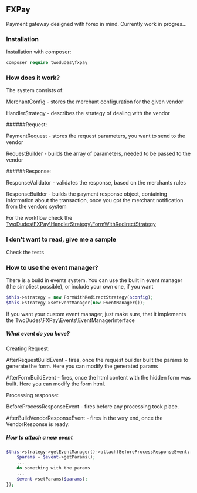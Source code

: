 ## FXPay

Payment gateway designed with forex in mind. Currently work in progres...

### Installation

Installation with composer:

```php
composer require twodudes\fxpay
```

### How does it work?

The system consists of:

MerchantConfig - stores the merchant configuration for the given vendor

HandlerStrategy - describes the strategy of dealing with the vendor

######Request:

PaymentRequest - stores the request parameters, you want to send to the vendor

RequestBuilder - builds the array of parameters, needed to be passed to the vendor

######Response: 

ResponseValidator - validates the response, based on the merchants rules

ResponseBuilder - builds the payment response object, containing information about the transaction, once you got the merchant notification from the vendors system

For the workflow check the [TwoDudes\FXPay\HandlerStrategy\FormWithRedirectStrategy](../master/HandlerStrategy/FormWithRedirectStrategy.php)


### I don't want to read, give me a sample

Check the tests

### How to use the event manager?

There is a build in events system. You can use the built in event manager (the simpliest possible),
 or include your own one, if you want

```php
$this->strategy = new FormWithRedirectStrategy($config);
$this->strategy->setEventManager(new EventManager());
```

If you want your custom event manager, just make sure, that it 
implements the TwoDudes\FXPay\Events\EventManagerInterface

##### What event do you have?

Creating Request:

AfterRequestBuildEvent - fires, once the request builder built the params to generate the form. 
Here you can modify the generated params

AfterFormBuildEvent - fires, once the html content with the hidden form was built. Here you can 
modify the form html.

Processing response: 

BeforeProcessResponseEvent - fires before any processing took place.

AfterBuildVendorResponseEvent - fires in the very end, once the VendorResponse is ready.

##### How to attach a new event

```php
$this->strategy->getEventManager()->attach(BeforeProcessResponseEvent::getName(), function(BeforeProcessResponseEvent $event) {
    $params = $event->getParams();
    ...
    do something with the params
    ...
    $event->setParams($params);
});
```


